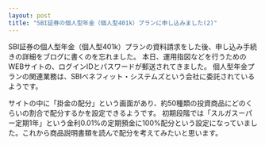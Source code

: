 ```yaml
---
layout: post
title: "SBI証券の個人型年金（個人型401k）プランに申し込みました(2)"
---
```

SBI証券の個人型年金（個人型401k）プランの資料請求をした後、申し込み手続きの詳細をブログに書くのを忘れました。
本日、運用指図などを行うためのWEBサイトの、ログインIDとパスワードが郵送されてきました。
個人型年金プランの関連業務は、SBIベネフィット・システムズという会社に委託されているようです。

サイトの中に「掛金の配分」という画面があり、約50種類の投資商品にどのくらいの割合で配分するかを設定できるようです。
初期段階では「スルガスーパー定期1年」という金利0.01%の定期預金に100%配分という設定になっていました。これから商品説明書類を読んで配分を考えてみたいと思います。